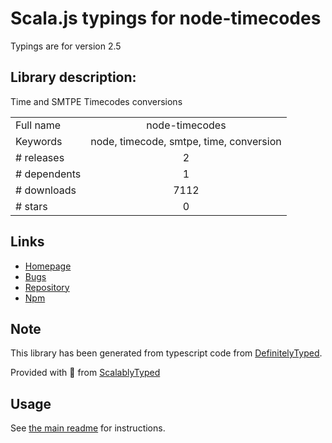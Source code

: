 
# Scala.js typings for node-timecodes

Typings are for version 2.5

## Library description:
Time and SMTPE Timecodes conversions

|                    |                 |
| ------------------ | :-------------: |
| Full name          | node-timecodes |
| Keywords           | node, timecode, smtpe, time, conversion |
| # releases         | 2 |
| # dependents       | 1 |
| # downloads        | 7112 |
| # stars            | 0 |

## Links
- [Homepage](https://github.com/Synchronized-TV/node-timecodes#readme)
- [Bugs](https://github.com/Synchronized-TV/node-timecodes/issues)
- [Repository](https://github.com/Synchronized-TV/node-timecodes)
- [Npm](https://www.npmjs.com/package/node-timecodes)
    


## Note
This library has been generated from typescript code from [DefinitelyTyped](https://definitelytyped.org).

Provided with :purple_heart: from [ScalablyTyped](https://github.com/oyvindberg/ScalablyTyped)

## Usage
See [the main readme](../../readme.md) for instructions.


